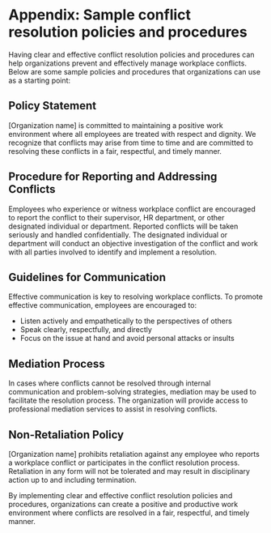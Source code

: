 # Appendix: Sample conflict resolution policies and procedures

Having clear and effective conflict resolution policies and procedures can help organizations prevent and effectively manage workplace conflicts. Below are some sample policies and procedures that organizations can use as a starting point:

## Policy Statement

\[Organization name\] is committed to maintaining a positive work environment where all employees are treated with respect and dignity. We recognize that conflicts may arise from time to time and are committed to resolving these conflicts in a fair, respectful, and timely manner.

## Procedure for Reporting and Addressing Conflicts

Employees who experience or witness workplace conflict are encouraged to report the conflict to their supervisor, HR department, or other designated individual or department. Reported conflicts will be taken seriously and handled confidentially. The designated individual or department will conduct an objective investigation of the conflict and work with all parties involved to identify and implement a resolution.

## Guidelines for Communication

Effective communication is key to resolving workplace conflicts. To promote effective communication, employees are encouraged to:

- Listen actively and empathetically to the perspectives of others
- Speak clearly, respectfully, and directly
- Focus on the issue at hand and avoid personal attacks or insults

## Mediation Process

In cases where conflicts cannot be resolved through internal communication and problem-solving strategies, mediation may be used to facilitate the resolution process. The organization will provide access to professional mediation services to assist in resolving conflicts.

## Non-Retaliation Policy

\[Organization name\] prohibits retaliation against any employee who reports a workplace conflict or participates in the conflict resolution process. Retaliation in any form will not be tolerated and may result in disciplinary action up to and including termination.

By implementing clear and effective conflict resolution policies and procedures, organizations can create a positive and productive work environment where conflicts are resolved in a fair, respectful, and timely manner.
